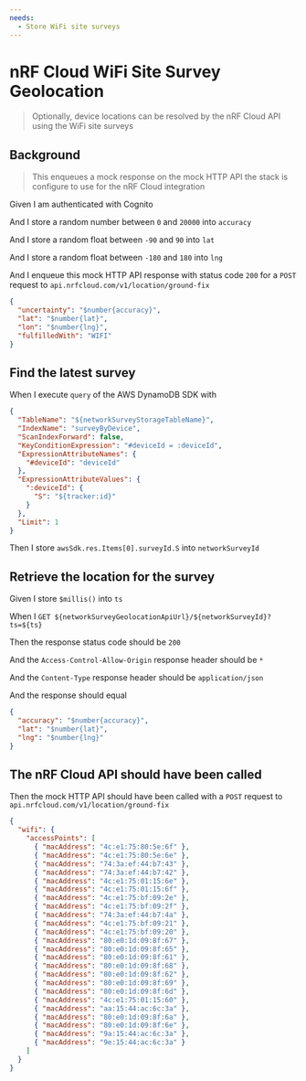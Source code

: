 ```yaml
---
needs:
  - Store WiFi site surveys
---
```


# nRF Cloud WiFi Site Survey Geolocation

> Optionally, device locations can be resolved by the nRF Cloud API using the
> WiFi site surveys

## Background

> This enqueues a mock response on the mock HTTP API the stack is configure to
> use for the nRF Cloud integration

Given I am authenticated with Cognito

And I store a random number between `0` and `20000` into `accuracy`

And I store a random float between `-90` and `90` into `lat`

And I store a random float between `-180` and `180` into `lng`

And I enqueue this mock HTTP API response with status code `200` for a `POST`
request to `api.nrfcloud.com/v1/location/ground-fix`

```json
{
  "uncertainty": "$number{accuracy}",
  "lat": "$number{lat}",
  "lon": "$number{lng}",
  "fulfilledWith": "WIFI"
}
```

## Find the latest survey

When I execute `query` of the AWS DynamoDB SDK with

```json
{
  "TableName": "${networkSurveyStorageTableName}",
  "IndexName": "surveyByDevice",
  "ScanIndexForward": false,
  "KeyConditionExpression": "#deviceId = :deviceId",
  "ExpressionAttributeNames": {
    "#deviceId": "deviceId"
  },
  "ExpressionAttributeValues": {
    ":deviceId": {
      "S": "${tracker:id}"
    }
  },
  "Limit": 1
}
```

Then I store `awsSdk.res.Items[0].surveyId.S` into `networkSurveyId`

## Retrieve the location for the survey

Given I store `$millis()` into `ts`

When I `GET ${networkSurveyGeolocationApiUrl}/${networkSurveyId}?ts=${ts}`

Then the response status code should be `200`

And the `Access-Control-Allow-Origin` response header should be `*`

And the `Content-Type` response header should be `application/json`

And the response should equal

```json
{
  "accuracy": "$number{accuracy}",
  "lat": "$number{lat}",
  "lng": "$number{lng}"
}
```

## The nRF Cloud API should have been called

Then the mock HTTP API should have been called with a `POST` request to
`api.nrfcloud.com/v1/location/ground-fix`

```json
{
  "wifi": {
    "accessPoints": [
      { "macAddress": "4c:e1:75:80:5e:6f" },
      { "macAddress": "4c:e1:75:80:5e:6e" },
      { "macAddress": "74:3a:ef:44:b7:43" },
      { "macAddress": "74:3a:ef:44:b7:42" },
      { "macAddress": "4c:e1:75:01:15:6e" },
      { "macAddress": "4c:e1:75:01:15:6f" },
      { "macAddress": "4c:e1:75:bf:09:2e" },
      { "macAddress": "4c:e1:75:bf:09:2f" },
      { "macAddress": "74:3a:ef:44:b7:4a" },
      { "macAddress": "4c:e1:75:bf:09:21" },
      { "macAddress": "4c:e1:75:bf:09:20" },
      { "macAddress": "80:e0:1d:09:8f:67" },
      { "macAddress": "80:e0:1d:09:8f:65" },
      { "macAddress": "80:e0:1d:09:8f:61" },
      { "macAddress": "80:e0:1d:09:8f:68" },
      { "macAddress": "80:e0:1d:09:8f:62" },
      { "macAddress": "80:e0:1d:09:8f:69" },
      { "macAddress": "80:e0:1d:09:8f:6d" },
      { "macAddress": "4c:e1:75:01:15:60" },
      { "macAddress": "aa:15:44:ac:6c:3a" },
      { "macAddress": "80:e0:1d:09:8f:6a" },
      { "macAddress": "80:e0:1d:09:8f:6e" },
      { "macAddress": "9a:15:44:ac:6c:3a" },
      { "macAddress": "9e:15:44:ac:6c:3a" }
    ]
  }
}
```
